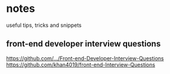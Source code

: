 # notes
useful tips, tricks and snippets

## front-end developer interview questions
https://github.com/…/Front-end-Developer-Interview-Questions
https://github.com/khan4019/front-end-Interview-Questions
